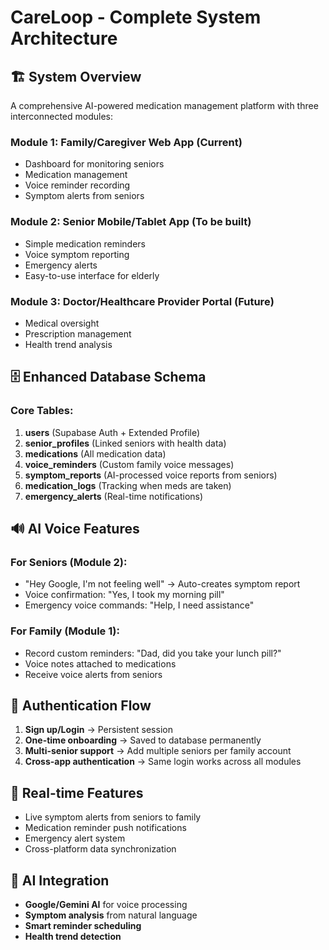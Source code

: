 # CareLoop - Complete System Architecture

## 🏗️ **System Overview**
A comprehensive AI-powered medication management platform with three interconnected modules:

### **Module 1: Family/Caregiver Web App** (Current)
- Dashboard for monitoring seniors
- Medication management
- Voice reminder recording
- Symptom alerts from seniors

### **Module 2: Senior Mobile/Tablet App** (To be built)
- Simple medication reminders
- Voice symptom reporting
- Emergency alerts
- Easy-to-use interface for elderly

### **Module 3: Doctor/Healthcare Provider Portal** (Future)
- Medical oversight
- Prescription management
- Health trend analysis

## 🗄️ **Enhanced Database Schema**

### **Core Tables:**
1. **users** (Supabase Auth + Extended Profile)
2. **senior_profiles** (Linked seniors with health data)
3. **medications** (All medication data)
4. **voice_reminders** (Custom family voice messages)
5. **symptom_reports** (AI-processed voice reports from seniors)
6. **medication_logs** (Tracking when meds are taken)
7. **emergency_alerts** (Real-time notifications)

## 🔊 **AI Voice Features**

### **For Seniors (Module 2):**
- "Hey Google, I'm not feeling well" → Auto-creates symptom report
- Voice confirmation: "Yes, I took my morning pill"
- Emergency voice commands: "Help, I need assistance"

### **For Family (Module 1):**
- Record custom reminders: "Dad, did you take your lunch pill?"
- Voice notes attached to medications
- Receive voice alerts from seniors

## 🔐 **Authentication Flow**
1. **Sign up/Login** → Persistent session
2. **One-time onboarding** → Saved to database permanently
3. **Multi-senior support** → Add multiple seniors per family account
4. **Cross-app authentication** → Same login works across all modules

## 📱 **Real-time Features**
- Live symptom alerts from seniors to family
- Medication reminder push notifications
- Emergency alert system
- Cross-platform data synchronization

## 🤖 **AI Integration**
- **Google/Gemini AI** for voice processing
- **Symptom analysis** from natural language
- **Smart reminder scheduling**
- **Health trend detection** 